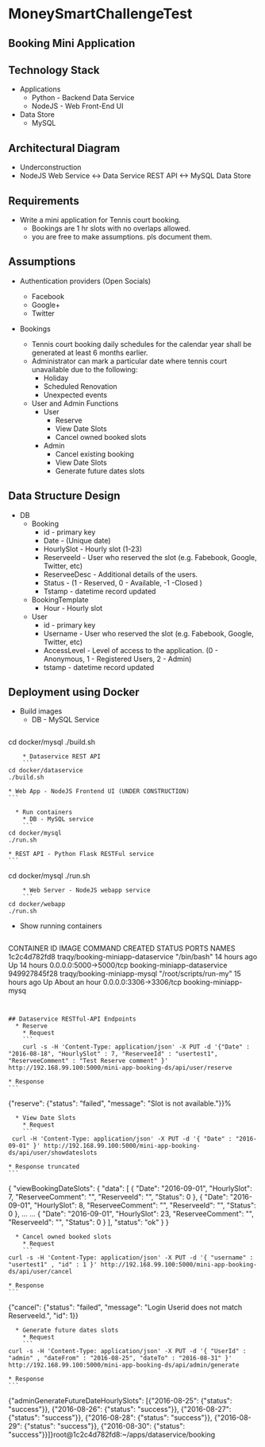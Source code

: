 # MoneySmartChallengeTest

## Booking Mini Application

## Technology Stack
  * Applications
    * Python - Backend Data Service
    * NodeJS - Web Front-End UI
  * Data Store
    * MySQL

## Architectural Diagram
  * Underconstruction
  * NodeJS Web Service <-> Data Service REST API <-> MySQL Data Store

## Requirements
  * Write a mini application for Tennis court booking. 
    * Bookings are 1 hr slots with no overlaps allowed.
    * you are free to make assumptions. pls document them.

## Assumptions
  * Authentication providers (Open Socials)
    * Facebook
    * Google+
    * Twitter

  * Bookings
    * Tennis court booking daily schedules for the calendar year shall be generated at least 6 months earlier.
    * Administrator can mark a particular date where tennis court unavailable due to the following:
      * Holiday
      * Scheduled Renovation
      * Unexpected events
    * User and Admin Functions
      * User
        * Reserve
        * View Date Slots
        * Cancel owned booked slots
      * Admin
        * Cancel existing booking
        * View Date Slots
        * Generate future dates slots

## Data Structure Design
  * DB
    * Booking
      * id - primary key
      * Date - (Unique date)
      * HourlySlot - Hourly slot (1-23)
      * ReserveeId - User who reserved the slot (e.g. Fabebook, Google, Twitter, etc)
      * ReserveeDesc - Additional details of the users.
      * Status - (1 - Reserved, 0 - Available, -1 -Closed )
      * Tstamp - datetime record updated
    * BookingTemplate
      * Hour - Hourly slot
    * User
      * id - primary key
      * Username - User who reserved the slot (e.g. Fabebook, Google, Twitter, etc)
      * AccessLevel - Level of access to the application. (0 - Anonymous, 1 - Registered Users, 2 - Admin)
      * tstamp - datetime record updated


## Deployment using Docker
  * Build images
    * DB - MySQL Service
    ```
cd docker/mysql
./build.sh
```
    * Dataservice REST API
    ```
cd docker/dataservice
./build.sh
```
    * Web App - NodeJS Frontend UI (UNDER CONSTRUCTION)
    ```    
```
  * Run containers
    * DB - MySQL service
    ```
cd docker/mysql
./run.sh
```
    * REST API - Python Flask RESTFul service
    ```
cd docker/mysql
./run.sh
```
    * Web Server - NodeJS webapp service
    ```
cd docker/webapp
./run.sh
```
  * Show running containers
    ```
CONTAINER ID        IMAGE                               COMMAND                  CREATED             STATUS              PORTS                    NAMES
1c2c4d782fd8        traqy/booking-miniapp-dataservice   "/bin/bash"              14 hours ago        Up 14 hours         0.0.0.0:5000->5000/tcp   booking-miniapp-dataservice
949927845f28        traqy/booking-miniapp-mysql         "/root/scripts/run-my"   15 hours ago        Up About an hour    0.0.0.0:3306->3306/tcp   booking-miniapp-mysq  
```


## Dataservice RESTful-API Endpoints
  * Reserve
    * Request
    ```
    curl -s -H 'Content-Type: application/json' -X PUT -d '{"Date" : "2016-08-18", "HourlySlot" : 7, "ReserveeId" : "usertest1", "ReserveeComment" : "Test Reserve comment" }' http://192.168.99.100:5000/mini-app-booking-ds/api/user/reserve
```
    * Response
    ```
{"reserve": {"status": "failed", "message": "Slot is not available."}}%    
```    
  * View Date Slots
    * Request
    ```
 curl -H 'Content-Type: application/json' -X PUT -d '{ "Date" : "2016-09-01" }' http://192.168.99.100:5000/mini-app-booking-ds/api/user/showdateslots
```    
    * Response truncated
    ```
{
    "viewBookingDateSlots": {
        "data": [
            {
                "Date": "2016-09-01",
                "HourlySlot": 7,
                "ReserveeComment": "",
                "ReserveeId": "",
                "Status": 0
            },
            {
                "Date": "2016-09-01",
                "HourlySlot": 8,
                "ReserveeComment": "",
                "ReserveeId": "",
                "Status": 0
            },
...
...
            {
                "Date": "2016-09-01",
                "HourlySlot": 23,
                "ReserveeComment": "",
                "ReserveeId": "",
                "Status": 0
            }
        ],
        "status": "ok"
    }
}    
```
  * Cancel owned booked slots
    * Request
    ```
curl -s -H 'Content-Type: application/json' -X PUT -d '{ "username" : "usertest1" , "id" : 1 }' http://192.168.99.100:5000/mini-app-booking-ds/api/user/cancel    
```    
    * Response
    ```
{"cancel": {"status": "failed", "message": "Login Userid does not match ReserveeId.", "id": 1}}    
```
  * Generate future dates slots
    * Request
    ```
curl -s -H 'Content-Type: application/json' -X PUT -d '{ "UserId" : "admin" , "dateFrom" : "2016-08-25", "dateTo" : "2016-08-31" }' http://192.168.99.100:5000/mini-app-booking-ds/api/admin/generate
```
    * Response
    ```
{"adminGenerateFutureDateHourlySlots": [{"2016-08-25": {"status": "success"}}, {"2016-08-26": {"status": "success"}}, {"2016-08-27": {"status": "success"}}, {"2016-08-28": {"status": "success"}}, {"2016-08-29": {"status": "success"}}, {"2016-08-30": {"status": "success"}}]}root@1c2c4d782fd8:~/apps/dataservice/booking
```
